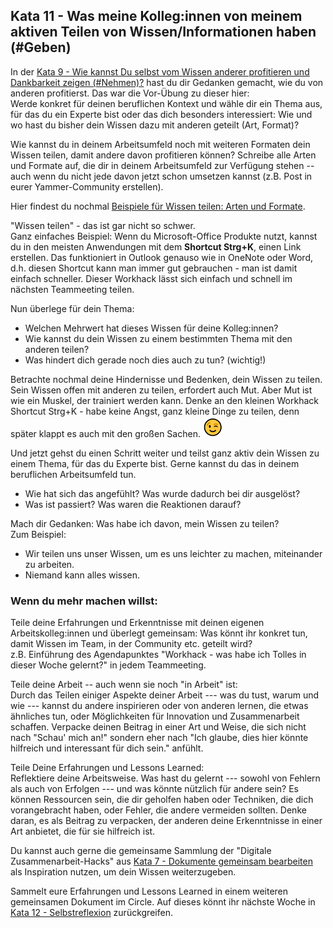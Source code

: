 ## Kata 11 - Was meine Kolleg:innen von meinem aktiven Teilen von Wissen/Informationen haben (#Geben) 

In der [Kata 9 - Wie kannst Du selbst vom Wissen anderer profitieren und
Dankbarkeit zeigen (#Nehmen)?](5-9-Kata-9.md) hast du dir Gedanken
gemacht, wie du von anderen profitierst. Das war die Vor-Übung zu dieser
hier:  
Werde konkret für deinen beruflichen Kontext und wähle dir ein Thema
aus, für das du ein Experte bist oder das dich besonders interessiert:
Wie und wo hast du bisher dein Wissen dazu mit anderen geteilt (Art,
Format)?

Wie kannst du in deinem Arbeitsumfeld noch mit weiteren Formaten dein
Wissen teilen, damit andere davon profitieren können? Schreibe alle
Arten und Formate auf, die dir in deinem Arbeitsumfeld zur Verfügung
stehen -- auch wenn du nicht jede davon jetzt schon umsetzen kannst
(z.B. Post in eurer Yammer-Community erstellen).

Hier findest du nochmal [Beispiele für Wissen teilen: Arten und
Formate](6-2-Theorie-Wissen-teilen.md#Arten-und-Formate).

"Wissen teilen" - das ist gar nicht so schwer.  
Ganz einfaches Beispiel: Wenn du Microsoft-Office Produkte nutzt, kannst
du in den meisten Anwendungen mit dem **Shortcut Strg+K**, einen Link
erstellen. Das funktioniert in Outlook genauso wie in OneNote oder Word,
d.h. diesen Shortcut kann man immer gut gebrauchen - man ist damit
einfach schneller. Dieser Workhack lässt sich einfach und schnell im
nächsten Teammeeting teilen.

Nun überlege für dein Thema:

-   Welchen Mehrwert hat dieses Wissen für deine Kolleg:innen?
-   Wie kannst du dein Wissen zu einem bestimmten Thema mit den anderen
    teilen?
-   Was hindert dich gerade noch dies auch zu tun? (wichtig!)

Betrachte nochmal deine Hindernisse und Bedenken, dein Wissen zu teilen.
Sein Wissen offen mit anderen zu teilen, erfordert auch Mut. Aber Mut
ist wie ein Muskel, der trainiert werden kann. Denke an den kleinen
Workhack Shortcut Strg+K - habe keine Angst, ganz kleine Dinge zu
teilen, denn später klappt es auch mit den großen Sachen.
![](images/zwinkersmiley.png)

Und jetzt gehst du einen Schritt weiter und teilst ganz aktiv dein
Wissen zu einem Thema, für das du Experte bist. Gerne kannst du das in
deinem beruflichen Arbeitsumfeld tun.

-   Wie hat sich das angefühlt? Was wurde dadurch bei dir ausgelöst?
-   Was ist passiert? Was waren die Reaktionen darauf?

Mach dir Gedanken: Was habe ich davon, mein Wissen zu teilen?  
Zum Beispiel:

-   Wir teilen uns unser Wissen, um es uns leichter zu machen,
    miteinander zu arbeiten.
-   Niemand kann alles wissen.

### Wenn du mehr machen willst: 

Teile deine Erfahrungen und Erkenntnisse mit deinen eigenen
Arbeitskolleg:innen und überlegt gemeinsam: Was könnt ihr konkret tun,
damit Wissen im Team, in der Community etc. geteilt wird?  
z.B. Einführung des Agendapunktes "Workhack - was habe ich Tolles in
dieser Woche gelernt?" in jedem Teammeeting.

Teile deine Arbeit -- auch wenn sie noch "in Arbeit" ist:  
Durch das Teilen einiger Aspekte deiner Arbeit --- was du tust, warum
und wie --- kannst du andere inspirieren oder von anderen lernen, die
etwas ähnliches tun, oder Möglichkeiten für Innovation und
Zusammenarbeit schaffen. Verpacke deinen Beitrag in einer Art und Weise,
die sich nicht nach "Schau\' mich an!" sondern eher nach "Ich glaube,
dies hier könnte hilfreich und interessant für dich sein." anfühlt.

Teile Deine Erfahrungen und Lessons Learned:  
Reflektiere deine Arbeitsweise. Was hast du gelernt --- sowohl von
Fehlern als auch von Erfolgen --- und was könnte nützlich für andere
sein? Es können Ressourcen sein, die dir geholfen haben oder Techniken,
die dich vorangebracht haben, oder Fehler, die andere vermeiden sollten.
Denke daran, es als Beitrag zu verpacken, der anderen deine Erkenntnisse
in einer Art anbietet, die für sie hilfreich ist.

Du kannst auch gerne die gemeinsame Sammlung der "Digitale
Zusammenarbeit-Hacks" aus [Kata 7 - Dokumente gemeinsam bearbeiten](5-7-Kata-7.md) als Inspiration nutzen, um dein Wissen
weiterzugeben.

Sammelt eure Erfahrungen und Lessons Learned in einem weiteren
gemeinsamen Dokument im Circle. Auf dieses könnt ihr nächste Woche in
[Kata 12 - Selbstreflexion](5-12-Kata-12.md) zurückgreifen.